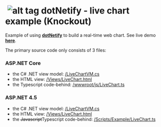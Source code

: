 # &nbsp;![alt tag](http://dotnetify.net/content/images/greendot.png) dotNetify - live chart example (Knockout)

Example of using [**dotNetify**](http://dotnetify.net) to build a real-time web chart. See live demo [**here**](http://dotnetify.net/index/livechart).

The primary source code only consists of 3 files:

### ASP.NET Core
- the C# .NET view model: [/LiveChartVM.cs](https://github.com/dsuryd/dotNetify-example-livechart/blob/master/LiveChartWebApplication.Core/LiveChartVM.cs)
- the HTML view: [/Views/LiveChart.html](https://github.com/dsuryd/dotNetify-example-livechart/blob/master/LiveChartWebApplication.Core/Views/LiveChart.html)
- the Typescript code-behind: [/wwwroot/js/LiveChart.ts](https://github.com/dsuryd/dotNetify-example-livechart/blob/master/LiveChartWebApplication.Core/wwwroot/js/LiveChart.ts)


### ASP.NET 4.5

- the C# .NET view model: [/LiveChartVM.cs](https://github.com/dsuryd/dotNetify-example-livechart/blob/master/LiveChartWebApplication/LiveChartVM.cs)
- the HTML view: [/Views/LiveChart.html](https://github.com/dsuryd/dotNetify-example-livechart/blob/master/LiveChartWebApplication/Views/LiveChart.html)
- the ~~Javascript~~Typescript code-behind: [/Scripts/Example/LiveChart.ts](https://github.com/dsuryd/dotNetify-example-livechart/blob/master/LiveChartWebApplication/Scripts/Example/LiveChart.ts)

